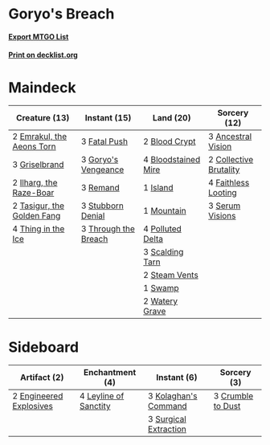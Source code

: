 # Goryo's Breach

#### [Export MTGO List](../collection/Goryo's%20Breach/Goryo's%20Breach.txt)
#### [Print on decklist.org](http://decklist.org/?deckmain=3%09Ancestral%20Vision%0A2%09Blood%20Crypt%0A4%09Bloodstained%20Mire%0A2%09Collective%20Brutality%0A2%09Emrakul,%20the%20Aeons%20Torn%0A4%09Faithless%20Looting%0A3%09Fatal%20Push%0A3%09Goryo's%20Vengeance%0A3%09Griselbrand%0A2%09Ilharg,%20the%20Raze-Boar%0A1%09Island%0A1%09Mountain%0A4%09Polluted%20Delta%0A3%09Remand%0A3%09Scalding%20Tarn%0A3%09Serum%20Visions%0A2%09Steam%20Vents%0A3%09Stubborn%20Denial%0A1%09Swamp%0A2%09Tasigur,%20the%20Golden%20Fang%0A4%09Thing%20in%20the%20Ice%0A3%09Through%20the%20Breach%0A2%09Watery%20Grave&deckside=3%09Crumble%20to%20Dust%0A2%09Engineered%20Explosives%0A3%09Kolaghan's%20Command%0A4%09Leyline%20of%20Sanctity%0A3%09Surgical%20Extraction)
# Maindeck

|                                            Creature (13)                                            |                                         Instant (15)                                         |                                          Land (20)                                           |                                          Sorcery (12)                                           |
|-----------------------------------------------------------------------------------------------------|----------------------------------------------------------------------------------------------|----------------------------------------------------------------------------------------------|-------------------------------------------------------------------------------------------------|
|2 [Emrakul, the Aeons Torn](http://gatherer.wizards.com/Pages/Card/Details.aspx?multiverseid=397905) |3 [Fatal Push](http://gatherer.wizards.com/Pages/Card/Details.aspx?multiverseid=423724)       |2 [Blood Crypt](http://gatherer.wizards.com/Pages/Card/Details.aspx?multiverseid=97102)       |3 [Ancestral Vision](http://gatherer.wizards.com/Pages/Card/Details.aspx?multiverseid=189244)    |
|3 [Griselbrand](http://gatherer.wizards.com/Pages/Card/Details.aspx?multiverseid=239995)             |3 [Goryo's Vengeance](http://gatherer.wizards.com/Pages/Card/Details.aspx?multiverseid=74475) |4 [Bloodstained Mire](http://gatherer.wizards.com/Pages/Card/Details.aspx?multiverseid=405094)|2 [Collective Brutality](http://gatherer.wizards.com/Pages/Card/Details.aspx?multiverseid=414380)|
|2 [Ilharg, the Raze-Boar](http://gatherer.wizards.com/Pages/Card/Details.aspx?multiverseid=461060)   |3 [Remand](http://gatherer.wizards.com/Pages/Card/Details.aspx?multiverseid=380255)           |1 [Island](http://gatherer.wizards.com/Pages/Card/Details.aspx?multiverseid=439857)           |4 [Faithless Looting](http://gatherer.wizards.com/Pages/Card/Details.aspx?multiverseid=389512)   |
|2 [Tasigur, the Golden Fang](http://gatherer.wizards.com/Pages/Card/Details.aspx?multiverseid=391937)|3 [Stubborn Denial](http://gatherer.wizards.com/Pages/Card/Details.aspx?multiverseid=386673)  |1 [Mountain](http://gatherer.wizards.com/Pages/Card/Details.aspx?multiverseid=439859)         |3 [Serum Visions](http://gatherer.wizards.com/Pages/Card/Details.aspx?multiverseid=50145)        |
|4 [Thing in the Ice](http://gatherer.wizards.com/Pages/Card/Details.aspx?multiverseid=409836)        |3 [Through the Breach](http://gatherer.wizards.com/Pages/Card/Details.aspx?multiverseid=80250)|4 [Polluted Delta](http://gatherer.wizards.com/Pages/Card/Details.aspx?multiverseid=405104)   |                                                                                                 |
|                                                                                                     |                                                                                              |3 [Scalding Tarn](http://gatherer.wizards.com/Pages/Card/Details.aspx?multiverseid=405107)    |                                                                                                 |
|                                                                                                     |                                                                                              |2 [Steam Vents](http://gatherer.wizards.com/Pages/Card/Details.aspx?multiverseid=405109)      |                                                                                                 |
|                                                                                                     |                                                                                              |1 [Swamp](http://gatherer.wizards.com/Pages/Card/Details.aspx?multiverseid=439858)            |                                                                                                 |
|                                                                                                     |                                                                                              |2 [Watery Grave](http://gatherer.wizards.com/Pages/Card/Details.aspx?multiverseid=405114)     |                                                                                                 |


# Sideboard

|                                          Artifact (2)                                           |                                        Enchantment (4)                                         |                                          Instant (6)                                           |                                        Sorcery (3)                                         |
|-------------------------------------------------------------------------------------------------|------------------------------------------------------------------------------------------------|------------------------------------------------------------------------------------------------|--------------------------------------------------------------------------------------------|
|2 [Engineered Explosives](http://gatherer.wizards.com/Pages/Card/Details.aspx?multiverseid=50139)|4 [Leyline of Sanctity](http://gatherer.wizards.com/Pages/Card/Details.aspx?multiverseid=204993)|3 [Kolaghan's Command](http://gatherer.wizards.com/Pages/Card/Details.aspx?multiverseid=394613) |3 [Crumble to Dust](http://gatherer.wizards.com/Pages/Card/Details.aspx?multiverseid=401850)|
|                                                                                                 |                                                                                                |3 [Surgical Extraction](http://gatherer.wizards.com/Pages/Card/Details.aspx?multiverseid=397706)|                                                                                            |

